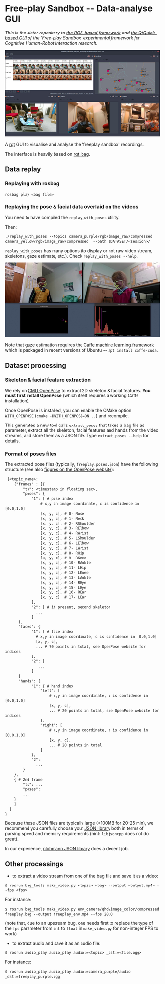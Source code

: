 Free-play Sandbox -- Data-analyse GUI
=====================================

*This is the sister repository to [the ROS-based
framework](https://github.com/severin-lemaignan/freeplay-sandbox-ros) and [the
QtQuick-based GUI](https://github.com/severin-lemaignan/freeplay-sandbox-qt) of
the 'Free-play Sandbox' experimental framework for Cognitive Human-Robot
Interaction research.*

![Screenshoot of the GUI](docs/screenshot.jpg)

A [rqt](http://wiki.ros.org/rqt) GUI to visualise and analyse the 'freeplay
sandbox' recordings.

The interface is heavily based on
[rqt_bag](https://github.com/ros-visualization/rqt_common_plugins/tree/master/rqt_bag).

Data replay
-----------

### Replaying with rosbag

```
rosbag play <bag file>
```


### Replaying the pose & facial data overlaid on the videos


You need to have compiled the `replay_with_poses` utility.

Then:
```
./replay_with_poses --topics camera_purple/rgb/image_raw/compressed camera_yellow/rgb/image_raw/compressed  --path $DATASET/<session>/
```

`replay_with_poses` has many options (to display or not raw video stream,
skeletons, gaze estimate, etc.). Check `replay_with_poses --help`.


![Gaze estimation](docs/gaze_tracking_distribution.png)

Note that gaze estimation requires the [Caffe machine learning
framework](http://caffe.berkeleyvision.org/) which is packaged in recent
versions of Ubuntu -- `apt install caffe-cuda`.


Dataset processing
------------------

### Skeleton & facial feature extraction

We rely on [CMU
OpenPose](https://github.com/CMU-Perceptual-Computing-Lab/openpose) to extract
2D skeleton & facial features. **You must first install OpenPose** (which itself
requires a working Caffe installation).

Once OpenPose is installed, you can enable the CMake option `WITH_OPENPOSE`
(`cmake -DWITH_OPENPOSE=ON ..`) and recompile.

This generates a new tool calls `extract_poses` that takes a bag file as
parameter, extract all the skeleton, facial features and hands from the video
streams, and store them as a JSON file. Type `extract_poses --help` for details.

### Format of poses files

The extracted pose files (typically, `freeplay.poses.json`) have the following
structure (see also [figures on the OpenPose
website](https://github.com/CMU-Perceptual-Computing-Lab/openpose/blob/master/doc/output.md#pose-output-format)):

```
 {<topic_name>:
    {"frames" : [{
        "ts": <timestamp in floating sec>,
        "poses": {
            "1": [ # pose index
                # x,y in image coordinate, c is confidence in [0.0,1.0]
                [x, y, c], # 0- Nose
                [x, y, c], # 1- Neck
                [x, y, c], # 2- RShoulder
                [x, y, c], # 3- RElbow
                [x, y, c], # 4- RWrist
                [x, y, c], # 5- LShoulder
                [x, y, c], # 6- LElbow
                [x, y, c], # 7- LWrist
                [x, y, c], # 8- RHip
                [x, y, c], # 9- RKnee
                [x, y, c], # 10- RAnkle
                [x, y, c], # 11- LHip
                [x, y, c], # 12- LKnee
                [x, y, c], # 13- LAnkle
                [x, y, c], # 14- REye
                [x, y, c], # 15- LEye
                [x, y, c], # 16- REar
                [x, y, c]  # 17- LEar
            ],
            "2": [ # if present, second skeleton
              ...
            ]
      },
      "faces": {
            "1": [ # face index
              # x,y in image coordinate, c is confidence in [0.0,1.0]
              [x, y, c],
              ... # 70 points in total, see OpenPose website for indices
            ],
            "2": [
               ...
            ]
      }
      "hands": {
            "1": { # hand index
                "left": [
                    # x,y in image coordinate, c is confidence in [0.0,1.0]
                    [x, y, c],
                    ... # 20 points in total, see OpenPose website for indices
                ],
                "right": [
                    # x,y in image coordinate, c is confidence in [0.0,1.0]
                    [x, y, c],
                    ... # 20 points in total
                ]
            },
            "2":
              ...
        }
    },
    { # 2nd frame
        "ts": ...
        "poses":
        ...
    }
    ]
  }
}
```

Because these JSON files are typically large (>100MB for 20-25 min), we
recommend you carefully choose your [JSON
library](https://github.com/miloyip/nativejson-benchmark) both in terms of
parsing speed and memory requirements (hint: `libjsoncpp` does not do great).

In our experience, [nlohmann JSON library](https://nlohmann.github.io/json/)
does a decent job.


Other processings
-----------------


- to extract a video stream from one of the bag file and save it as a video:

```
$ rosrun bag_tools make_video.py <topic> <bag> --output <output.mp4> --fps <fps>
```

For instance:
```
$ rosrun bag_tools make_video.py env_camera/qhd/image_color/compressed freeplay.bag --output freeplay_env.mp4 --fps 28.0
```

(note that, due to an upstream bug, one needs first to replace the type of the `fps`
parameter from `int` to `float` in `make_video.py` for non-integer FPS to work)

- to extract audio and save it as an audio file:

```
$ rosrun audio_play audio_play audio:=<topic> _dst:=<file.ogg>
```

For instance:
```
$ rosrun audio_play audio_play audio:=camera_purple/audio _dst:=freeplay_purple.ogg
```
